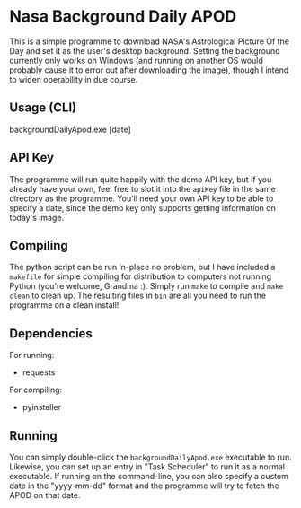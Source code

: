 #  Nasa Background Daily APOD
This is a simple programme to download NASA's Astrological Picture Of the Day and set it as the user's desktop background.
Setting the background currently only works on Windows (and running on another OS would probably cause it to error out after downloading the image), though I intend to widen operability in due course.

##  Usage (CLI)
backgroundDailyApod.exe [date]

##  API Key
The programme will run quite happily with the demo API key, but if you already have your own, feel free to slot it into the `apiKey` file in the same directory as the programme.
You'll need your own API key to be able to specify a date, since the demo key only supports getting information on today's image.

##  Compiling
The python script can be run in-place no problem, but I have included a `makefile` for simple compiling for distribution to computers not running Python (you're welcome, Grandma :).
Simply run `make` to compile and `make clean` to clean up.
The resulting files in `bin` are all you need to run the programme on a clean install!

##  Dependencies
For running:
- requests

For compiling:
- pyinstaller

##  Running
You can simply double-click the `backgroundDailyApod.exe` executable to run.
Likewise, you can set up an entry in "Task Scheduler" to run it as a normal executable.
If running on the command-line, you can also specify a custom date in the "yyyy-mm-dd" format and the programme will try to fetch the APOD on that date.
